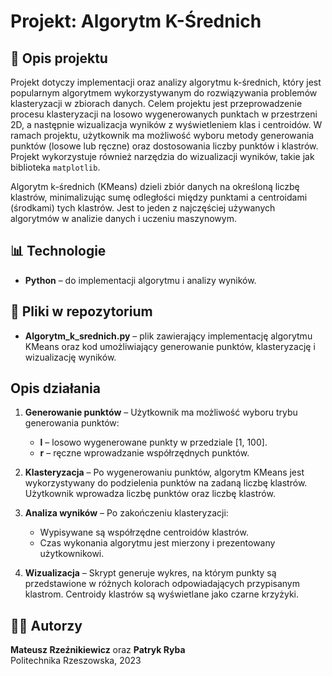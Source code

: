 # Projekt: Algorytm K-Średnich

## 📌 Opis projektu
Projekt dotyczy implementacji oraz analizy algorytmu k-średnich, który jest popularnym algorytmem wykorzystywanym do rozwiązywania problemów klasteryzacji w zbiorach danych. Celem projektu jest przeprowadzenie procesu klasteryzacji na losowo wygenerowanych punktach w przestrzeni 2D, a następnie wizualizacja wyników z wyświetleniem klas i centroidów. W ramach projektu, użytkownik ma możliwość wyboru metody generowania punktów (losowe lub ręczne) oraz dostosowania liczby punktów i klastrów. Projekt wykorzystuje również narzędzia do wizualizacji wyników, takie jak biblioteka `matplotlib`.

Algorytm k-średnich (KMeans) dzieli zbiór danych na określoną liczbę klastrów, minimalizując sumę odległości między punktami a centroidami (środkami) tych klastrów. Jest to jeden z najczęściej używanych algorytmów w analizie danych i uczeniu maszynowym.

## 📊 Technologie
- **Python** – do implementacji algorytmu i analizy wyników.

## 📁 Pliki w repozytorium
- **Algorytm_k_srednich.py** – plik zawierający implementację algorytmu KMeans oraz kod umożliwiający generowanie punktów, klasteryzację i wizualizację wyników.

## Opis działania

1. **Generowanie punktów** – Użytkownik ma możliwość wyboru trybu generowania punktów:
   - **l** – losowo wygenerowane punkty w przedziale [1, 100].
   - **r** – ręczne wprowadzanie współrzędnych punktów.
  
2. **Klasteryzacja** – Po wygenerowaniu punktów, algorytm KMeans jest wykorzystywany do podzielenia punktów na zadaną liczbę klastrów. Użytkownik wprowadza liczbę punktów oraz liczbę klastrów.

3. **Analiza wyników** – Po zakończeniu klasteryzacji:
   - Wypisywane są współrzędne centroidów klastrów.
   - Czas wykonania algorytmu jest mierzony i prezentowany użytkownikowi.
  
4. **Wizualizacja** – Skrypt generuje wykres, na którym punkty są przedstawione w różnych kolorach odpowiadających przypisanym klastrom. Centroidy klastrów są wyświetlane jako czarne krzyżyki.

## 👨‍💻 Autorzy
**Mateusz Rzeźnikiewicz** oraz **Patryk Ryba**  
Politechnika Rzeszowska, 2023  

